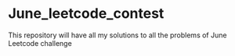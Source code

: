 # June_leetcode_contest
This repository will have all my solutions to all the problems of June Leetcode challenge
